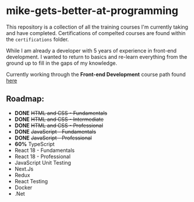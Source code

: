 # mike-gets-better-at-programming

This repository is a collection of all the training courses I'm currently taking and have completed.
Certifications of compelted courses are found within the `certifications` folder.

While I am already a developer with 5 years of experience in front-end development.
I wanted to return to basics and re-learn everything from the ground up to fill in the gaps of my knowledge.

Currently working through the **Front-end Development** course path found [here](https://codewithmosh.com/p/front-end)

## Roadmap:

- **DONE** ~~HTML and CSS - Fundamentals~~
- **DONE** ~~HTML and CSS - Intermediate~~
- **DONE** ~~HTML and CSS - Professional~~
- **DONE** ~~JavaScript - Fundamentals~~
- **DONE** ~~JavaScript - Professional~~
- **60%** TypeScript
- React 18 - Fundamentals
- React 18 - Professional
- JavaScript Unit Testing
- Next.Js
- Redux
- React Testing
- Docker
- .Net
